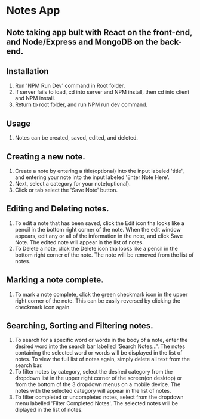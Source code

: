 # Notes App

## Note taking app bult with React on the front-end, and Node/Express and MongoDB on the back-end.

## Installation
1. Run 'NPM Run Dev' command in Root folder.  
2. If server fails to load, cd into server and NPM install, then cd into client and NPM install.
3. Return to root folder, and run NPM run dev command.

## Usage
1.  Notes can be created, saved, edited, and deleted.
## Creating a new note.
1.  Create a note by entering a title(optional) into the input labeled 'title', and entering your note into the input labeled 'Enter Note Here'. 
2.  Next, select a category for your note(optional).
3.  Click or tab select the 'Save Note' button.
## Editing and Deleting notes.
1.  To edit a note that has been saved, click the Edit icon tha looks like a pencil in the bottom right corner of the note.  When the edit window appears, edit any or all of the information in the note, and click Save Note.  The edited note will appear in the list of notes.
2.  To Delete a note, click the Delete icon tha looks like a pencil in the bottom right corner of the note.  The note will be removed from the list of notes.
## Marking a note complete.
1.  To mark a note complete, click the green checkmark icon in the upper right corner of the note.  This can be easily reversed by clicking the checkmark icon again.
## Searching, Sorting and Filtering notes.
1.  To search for a specific word or words in the body of a note, enter the desired word into the search bar labelled 'Search Notes...'.  The notes containing the selected word or words will be displayed in the list of notes.  To view the full list of notes again, simply delete all text from the search bar.
2.  To filter notes by category, select the desired category from the dropdown list in the upper right corner of the screen(on desktop) or from the bottom of the 3 dropdown menus on a mobile device.  The notes with the selected category will appear in the list of notes.
3.  To filter completed or uncompleted notes, select from the dropdown menu labelled 'Filter Completed Notes'.  The selected notes will be diplayed in the list of notes. 